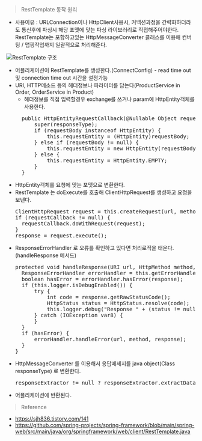 > RestTemplate 동작 원리
* 사용이유 : URLConnection이나 HttpClient사용시, 커넥션과정을 간략화하더라도 통신후에 파싱시 해당 포맷에 맞는 파싱 라이브러리로 직접해주어야한다. RestTemplate는 포함하고있는 HttpMessageConverter 클래스를 이용해 컨버팅 / 맵핑작업까지 일괄적으로 처리해준다.
  
![RestTemplate 구조](https://img1.daumcdn.net/thumb/R1280x0/?scode=mtistory2&fname=http%3A%2F%2Fcfile26.uf.tistory.com%2Fimage%2F99300D335A9400A52C16C1)

* 어플리케이션이 RestTemplate를 생성한다.(ConnectConfig) - read time out 및 connection time out 시간을 설정가능
* URI, HTTP메소드 등의 헤더정보나 파라미터를 담는다(ProductService in Order, OrderService in Product)
  *  헤더정보를 직접 입력할경우 exchange를 쓰거나 param에 HttpEntity객체를 사용한다.
  <pre>
    public HttpEntityRequestCallback(@Nullable Object requestBody, @Nullable Type responseType) {
        super(responseType);
        if (requestBody instanceof HttpEntity) {
            this.requestEntity = (HttpEntity)requestBody;
        } else if (requestBody != null) {
            this.requestEntity = new HttpEntity(requestBody);
        } else {
            this.requestEntity = HttpEntity.EMPTY;
        }
    }
  </pre>
* HttpEntity객체를 요청에 맞는 포맷으로 변환한다.
* RestTemplate 는 doExecute를 호출해 ClientHttpRequest를 생성하고 요청을 보낸다.
  <pre>
  ClientHttpRequest request = this.createRequest(url, method);
  if (requestCallback != null) {
    requestCallback.doWithRequest(request);
  }
  response = request.execute();
  </pre>
* ResponseErrorHandler 로 오류를 확인하고 있다면 처리로직을 태운다.(handleResponse 메서드)
  <pre>
  protected void handleResponse(URI url, HttpMethod method, ClientHttpResponse response) throws IOException {
    ResponseErrorHandler errorHandler = this.getErrorHandler();
    boolean hasError = errorHandler.hasError(response);
    if (this.logger.isDebugEnabled()) {
        try {
            int code = response.getRawStatusCode();
            HttpStatus status = HttpStatus.resolve(code);
            this.logger.debug("Response " + (status != null ? status : code));
        } catch (IOException var8) {
        }
    }
    if (hasError) {
        errorHandler.handleError(url, method, response);
    }
  }
  </pre>
* HttpMessageConverter 를 이용해서 응답메세지를 java object(Class responseType) 로 변환한다.
  <pre>
  responseExtractor != null ? responseExtractor.extractData(response) : null;
  </pre>
* 어플리케이션에 반환된다.


> Reference
* https://sjh836.tistory.com/141
* https://github.com/spring-projects/spring-framework/blob/main/spring-web/src/main/java/org/springframework/web/client/RestTemplate.java
